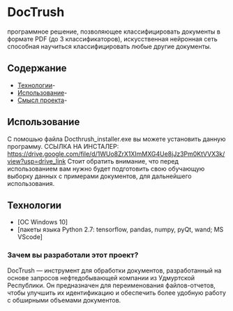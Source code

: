 # DocTrush
 программное решение, позволяющее классифицировать документы в формате PDF (до 3 классификаторов), искусственная нейронная сеть способная научиться классифицировать любые другие документы.

## Содержание
- [Технологии](#технологии)-
- [Использование](#использование)-
- [Смысл проекта](#зачем-вы-разработали-этот-проект)-

## Использование
С помошью файла Docthrush_installer.exe вы можете установить данную программу. 
ССЫЛКА НА ИНСТАЛЕР: https://drive.google.com/file/d/1WUo8ZrX1XImMXG4Ue8jJz3Pm0KtVVX3k/view?usp=drive_link 
Стоит обратить внимание, что перед использованием вам нужно будет подготовить свою обучающую выборку данных с примерами документов, для дальнейшего использования.

## Технологии
- [OC Windows 10]
- [пакеты языка Python 2.7: tensorflow, pandas, numpy, pyQt, wand; MS VScode]

### Зачем вы разработали этот проект?
DocTrush — инструмент для обработки документов,
разработанный на основе запросов нефтедобывающей
компании из Удмуртской Республики. Он предназначен для
переименования файлов-отчетов, чтобы улучшить
их идентификацию и обеспечить более удобную работу
с обширными объемами документов.
